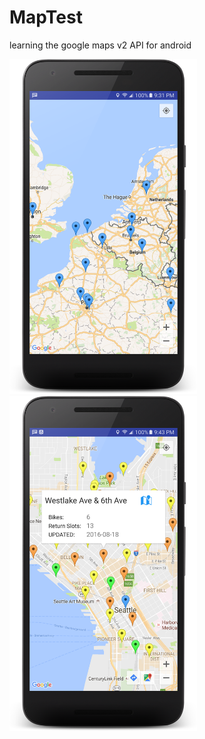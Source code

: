 # MapTest
learning the google maps v2 API for android


<img src="preview.png" alt="Drawing" width="300"/><img src="preview2.png" alt="Drawing" width="300"/>
